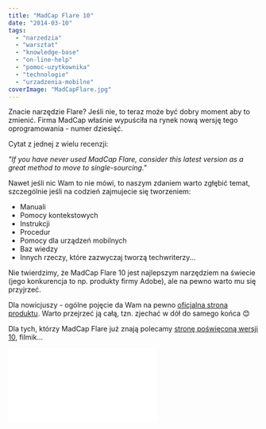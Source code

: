 ```yaml
---
title: "MadCap Flare 10"
date: "2014-03-10"
tags:
  - "narzedzia"
  - "warsztat"
  - "knowledge-base"
  - "on-line-help"
  - "pomoc-uzytkownika"
  - "technologie"
  - "urzadzenia-mobilne"
coverImage: "MadCapFlare.jpg"
---
```


Znacie narzędzie Flare? Jeśli nie, to teraz może być dobry moment aby to
zmienić. Firma MadCap właśnie wypuściła na rynek nową wersję tego
oprogramowania - numer dziesięć.

Cytat z jednej z wielu recenzji:

_"If you have never used MadCap Flare, consider this latest version as a great
method to move to single-sourcing."_

Nawet jeśli nic Wam to nie mówi, to naszym zdaniem warto zgłębić temat,
szczególnie jeśli na codzień zajmujecie się tworzeniem:

- Manuali
- Pomocy kontekstowych
- Instrukcji
- Procedur
- Pomocy dla urządzeń mobilnych
- Baz wiedzy
- Innych rzeczy, które zazwyczaj tworzą techwriterzy...

Nie twierdzimy, że MadCap Flare 10 jest najlepszym narzędziem na świecie (jego
konkurencja to np. produkty firmy Adobe), ale na pewno warto mu się przyjrzeć.

Dla nowicjuszy - ogólne pojęcie da Wam na pewno
[oficjalna strona produktu](http://www.madcapsoftware.com/products/flare/).
Warto przejrzeć ją całą, tzn. zjechać w dół do samego końca 😊

Dla tych, którzy MadCap Flare już znają polecamy
[stronę poświęconą wersji 10](http://www.madcapsoftware.com/flare10/), filmik...

<iframe src="//www.youtube.com/embed/IFutO2km3BQ?rel=0" width={560} height={315} frameBorder={0} allowFullScreen="allowFullScreen" />

...albo
[dokumentację](http://docs.madcapsoftware.com/FlareV10/FlareWhatsNewGuide.pdf)
😊

W sieci dostępne są również recenzje nowej wersji Flare, często
[bardzo konkretne jak ta](http://kaiweber.wordpress.com/2014/03/05/whats-new-in-madcap-flare-10-the-nitty-gritty/).

Miłej lektury. Dla szukających dziury w całym też się coś znajdzie:

[Wymagania systemowe](http://kb.madcapsoftware.com/#Flare/Installation_-_Activation_-_Registration/IAR1018F_-_V10_System_Requirements.htm).
I oczywiście
[cennik](http://www.madcapsoftware.com/products/flare/pricing.aspx).

Wszystkim jednak polecamy po prostu ściągnąć wersję próbna (trial) i
samodzielnie spróbować. Tylko w ten sposób wyrobicie sobie własne zdanie i być
może czegoś się nauczycie.

A co to jest wspomniany w cytacie "single-sourcing"? To po prostu metoda
zarządzania treścią (content) którą produkujemy. Przechowywanie jej w jednym
miejscu i w jednym formacie (np. XML), w taki sposób, aby łatwo było ją
opublikować w wielu różnych miejscach i formatach (np. Word, PDF, HTML,
PowerPoint). Sprytne prawda? Oszczędza dużo czasu, chroni przed prostymi
błędami, zapewnia spójność przekazywanych informacji.
[Reużycie](http://techwriter.pl/langlydz-part-fri/) w najczystszej postaci 😉
